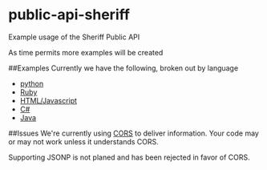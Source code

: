 # public-api-sheriff
Example usage of the Sheriff Public API

As time permits more examples will be created

##Examples
Currently we have the following, broken out by language
  - [python](python)
  - [Ruby](ruby)
  - [HTML/Javascript](html)
  - [C#](csharp)
  - [Java](java)

##Issues
We're currently using [CORS](http://enable-cors.org/) to deliver information. Your code may or may not work unless it understands CORS.

Supporting JSONP is not planed and has been rejected in favor of CORS.
